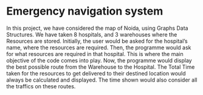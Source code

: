 # Emergency navigation system

In this project, we have considered the map of Noida, using Graphs Data Structures. We have taken 8 hospitals, and 3 warehouses where the Resources are stored.
Initially, the user would be asked for the hospital’s name, where the resources are required. Then, the programme would ask for what resources are required in that hospital. 
This is where the main objective of the code comes into play. Now, the programme would display the best possible route from the Warehouse to the Hospital. The Total Time taken for the resources to get delivered to their destined location would always be calculated and displayed. The time shown would also consider all the traffics on these routes. 

